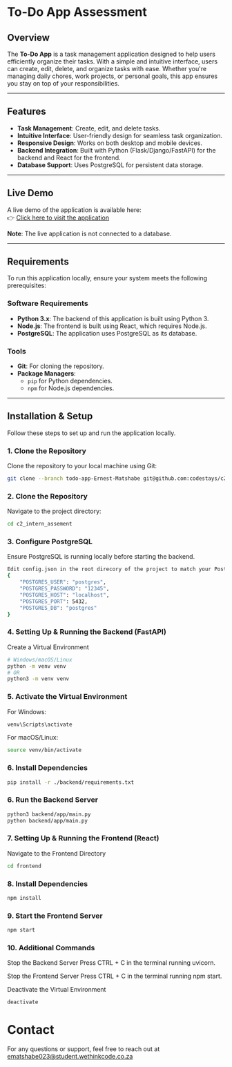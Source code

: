 # To-Do App Assessment

## Overview
The **To-Do App** is a task management application designed to help users efficiently organize their tasks. With a simple and intuitive interface, users can create, edit, delete, and organize tasks with ease. Whether you're managing daily chores, work projects, or personal goals, this app ensures you stay on top of your responsibilities.

---

## Features
- **Task Management**: Create, edit, and delete tasks.
- **Intuitive Interface**: User-friendly design for seamless task organization.
- **Responsive Design**: Works on both desktop and mobile devices.
- **Backend Integration**: Built with Python (Flask/Django/FastAPI) for the backend and React for the frontend.
- **Database Support**: Uses PostgreSQL for persistent data storage.

---

## Live Demo
A live demo of the application is available here:  
👉 [Click here to visit the application](https://c2-intern-assement.vercel.app/)

**Note**: The live application is not connected to a database.

---

## Requirements
To run this application locally, ensure your system meets the following prerequisites:

### Software Requirements
- **Python 3.x**: The backend of this application is built using Python 3.
- **Node.js**: The frontend is built using React, which requires Node.js.
- **PostgreSQL**: The application uses PostgreSQL as its database.

### Tools
- **Git**: For cloning the repository.
- **Package Managers**:
  - `pip` for Python dependencies.
  - `npm` for Node.js dependencies.

---

## Installation & Setup
Follow these steps to set up and run the application locally.

### 1. Clone the Repository
Clone the repository to your local machine using Git:
```bash
git clone --branch todo-app-Ernest-Matshabe git@github.com:codestays/c2_intern_assement.git
```

### 2. Clone the Repository
Navigate to the project directory:
```bash
cd c2_intern_assement
```

### 3. Configure PostgreSQL
Ensure PostgreSQL is running locally before starting the backend.
```bash
Edit config.json in the root direcory of the project to match your PostgreSQL credentials:
{
    "POSTGRES_USER": "postgres",
    "POSTGRES_PASSWORD": "12345",
    "POSTGRES_HOST": "localhost",
    "POSTGRES_PORT": 5432,
    "POSTGRES_DB": "postgres"
}
```

### 4. Setting Up & Running the Backend (FastAPI)
Create a Virtual Environment
```bash
# Windows/macOS/Linux
python -m venv venv
# OR
python3 -m venv venv
```

### 5. Activate the Virtual Environment
For Windows:
```bash
venv\Scripts\activate
```

For macOS/Linux:
```bash
source venv/bin/activate
```

### 6. Install Dependencies
```bash
pip install -r ./backend/requirements.txt
```

### 6. Run the Backend Server
```bash
python3 backend/app/main.py
python backend/app/main.py
```

### 7. Setting Up & Running the Frontend (React)
Navigate to the Frontend Directory
```bash
cd frontend
```

### 8.  Install Dependencies
```bash
npm install
```

### 9.  Start the Frontend Server
```bash
npm start
```


### 10. Additional Commands
Stop the Backend Server
Press CTRL + C in the terminal running uvicorn.

Stop the Frontend Server
Press CTRL + C in the terminal running npm start.

Deactivate the Virtual Environment
```bash
deactivate
```

# Contact
For any questions or support, feel free to reach out at ematshabe023@student.wethinkcode.co.za

